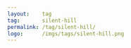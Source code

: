 ```yaml
---
layout:    tag
tag:       silent-hill
permalink: /tag/silent-hill/
logo:      /imgs/tags/silent-hill.png
---
```

